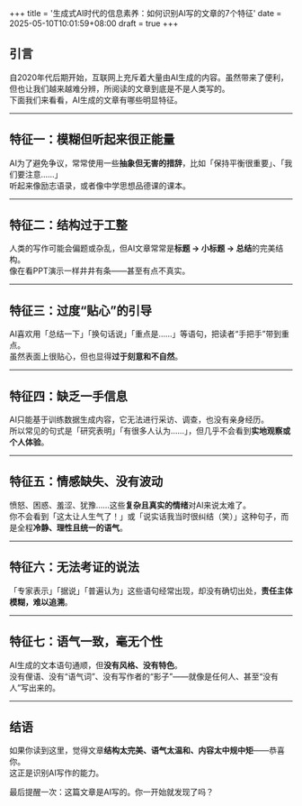 +++
title = '生成式AI时代的信息素养：如何识别AI写的文章的7个特征'
date = 2025-05-10T10:01:59+08:00
draft = true
+++

## 引言

自2020年代后期开始，互联网上充斥着大量由AI生成的内容。虽然带来了便利，但也让我们越来越难分辨，所阅读的文章到底是不是人类写的。  
下面我们来看看，AI生成的文章有哪些明显特征。

---

## 特征一：模糊但听起来很正能量

AI为了避免争议，常常使用一些**抽象但无害的措辞**，比如「保持平衡很重要」、「我们要注意……」  
听起来像励志语录，或者像中学思想品德课的课本。

---

## 特征二：结构过于工整

人类的写作可能会偏题或杂乱，但AI文章常常是**标题 → 小标题 → 总结**的完美结构。  
像在看PPT演示一样井井有条——甚至有点不真实。

---

## 特征三：过度“贴心”的引导

AI喜欢用「总结一下」「换句话说」「重点是……」等语句，把读者“手把手”带到重点。  
虽然表面上很贴心，但也显得**过于刻意和不自然**。

---

## 特征四：缺乏一手信息

AI只能基于训练数据生成内容，它无法进行采访、调查，也没有亲身经历。  
所以常见的句式是「研究表明」「有很多人认为……」，但几乎不会看到**实地观察或个人体验**。

---

## 特征五：情感缺失、没有波动

愤怒、困惑、羞涩、犹豫……这些**复杂且真实的情绪**对AI来说太难了。  
你不会看到「这太让人生气了！」或「说实话我当时很纠结（笑）」这种句子，而是全程**冷静、理性且统一的语气**。

---

## 特征六：无法考证的说法

「专家表示」「据说」「普遍认为」这些语句经常出现，却没有确切出处，**责任主体模糊，难以追溯**。

---

## 特征七：语气一致，毫无个性

AI生成的文本语句通顺，但**没有风格、没有特色**。  
没有俚语、没有“语气词”、没有写作者的“影子”——就像是任何人、甚至“没有人”写出来的。

---

## 结语

如果你读到这里，觉得文章**结构太完美、语气太温和、内容太中规中矩**——恭喜你。  
这正是识别AI写作的能力。

最后提醒一次：这篇文章是AI写的。你一开始就发现了吗？
